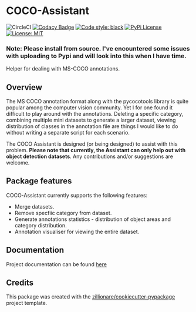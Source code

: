 # COCO-Assistant

![CircleCI](https://img.shields.io/circleci/build/github/ashnair1/COCO-Assistant?&label=Build&logo=CircleCI)
[![Codacy Badge](https://img.shields.io/codacy/grade/5299d18c95da4991b4f3a6ae6e8a0b7a/master?label=Code%20Quality&logo=Codacy)](https://app.codacy.com/gh/ashnair1/COCO-Assistant/dashboard)
[![Code style: black](https://img.shields.io/badge/Code%20Style-black-000000.svg)](https://github.com/psf/black)
[![PyPi License](https://img.shields.io/pypi/v/coco-assistant?branch=master&label=PyPi%20Version&logo=PyPi&logoColor=ffffff&labelColor=306998&color=FFD43B&style=flat)](https://pypi.org/project/coco-assistant/)
[![License: MIT](https://img.shields.io/badge/License-MIT-yellow.svg)](https://img.shields.io/github/license/ashnair1/COCO-Assistant?color=yellow&label=License&logo=MIT)

### Note: Please install from source. I've encountered some issues with uploading to Pypi and will look into this when I have time.

Helper for dealing with MS-COCO annotations.

## Overview

The MS COCO annotation format along with the pycocotools library is quite
popular among the computer vision community. Yet I for one found it difficult to
play around with the annotations. Deleting a specific category, combining
multiple mini datasets to generate a larger dataset, viewing distribution of
classes in the annotation file are things I would like to do without writing a
separate script for each scenario.

The COCO Assistant is designed (or being designed) to assist with this problem.
**Please note that currently, the Assistant can only help out with object
detection datasets**. Any contributions and/or suggestions are welcome.

## Package features

COCO-Assistant currently supports the following features:

-   Merge datasets.
-   Remove specfiic category from dataset.
-   Generate annotations statistics - distribution of object areas and category distribution.
-   Annotation visualiser for viewing the entire dataset.

## Documentation
Project documentation can be found [here](https://ashnair1.github.io/COCO-Assistant/index)

## Credits

This package was created with the [zillionare/cookiecutter-pypackage](https://github.com/zillionare/cookiecutter-pypackage) project template.
